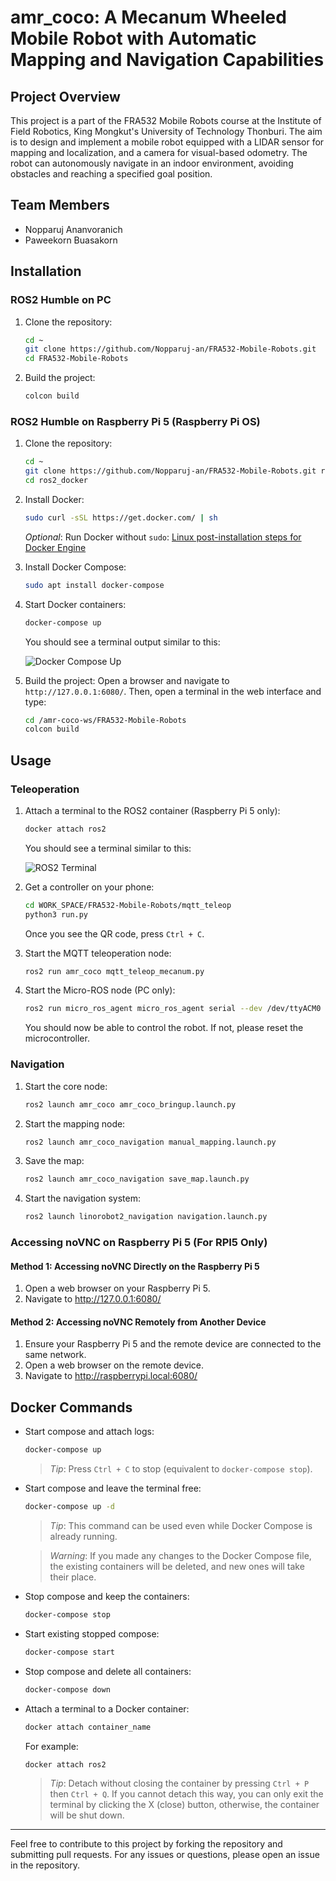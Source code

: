 # amr_coco: A Mecanum Wheeled Mobile Robot with Automatic Mapping and Navigation Capabilities

## Project Overview

This project is a part of the FRA532 Mobile Robots course at the Institute of Field Robotics, King Mongkut's University of Technology Thonburi. The aim is to design and implement a mobile robot equipped with a LIDAR sensor for mapping and localization, and a camera for visual-based odometry. The robot can autonomously navigate in an indoor environment, avoiding obstacles and reaching a specified goal position.

## Team Members
- Nopparuj Ananvoranich
- Paweekorn Buasakorn

## Installation

### ROS2 Humble on PC

1. Clone the repository:
    ```bash
    cd ~
    git clone https://github.com/Nopparuj-an/FRA532-Mobile-Robots.git
    cd FRA532-Mobile-Robots
    ```

2. Build the project:
    ```bash
    colcon build
    ```

### ROS2 Humble on Raspberry Pi 5 (Raspberry Pi OS)

1. Clone the repository:
    ```bash
    cd ~
    git clone https://github.com/Nopparuj-an/FRA532-Mobile-Robots.git ros2_docker
    cd ros2_docker
    ```

2. Install Docker:
    ```bash
    sudo curl -sSL https://get.docker.com/ | sh
    ```
    *Optional*: Run Docker without `sudo`: [Linux post-installation steps for Docker Engine](https://docs.docker.com/engine/install/linux-postinstall/)

3. Install Docker Compose:
    ```bash
    sudo apt install docker-compose
    ```

4. Start Docker containers:
    ```bash
    docker-compose up
    ```
    You should see a terminal output similar to this:

    ![Docker Compose Up](https://github.com/Nopparuj-an/FRA532-Mobile-Robots/assets/122732439/cf68d51b-7aff-460b-a4ca-6380a8ea53c4)

5. Build the project:
    Open a browser and navigate to `http://127.0.0.1:6080/`. Then, open a terminal in the web interface and type:
    ```bash
    cd /amr-coco-ws/FRA532-Mobile-Robots
    colcon build
    ```

## Usage

### Teleoperation

1. Attach a terminal to the ROS2 container (Raspberry Pi 5 only):
    ```bash
    docker attach ros2
    ```
    You should see a terminal similar to this:

    ![ROS2 Terminal](https://github.com/Nopparuj-an/FRA532-Mobile-Robots/assets/122732439/3077c60c-cdbe-4db1-8871-eb77c6989144)

2. Get a controller on your phone:
    ```bash
    cd WORK_SPACE/FRA532-Mobile-Robots/mqtt_teleop
    python3 run.py
    ```
    Once you see the QR code, press `Ctrl + C`.

3. Start the MQTT teleoperation node:
    ```bash
    ros2 run amr_coco mqtt_teleop_mecanum.py
    ```

4. Start the Micro-ROS node (PC only):
    ```bash
    ros2 run micro_ros_agent micro_ros_agent serial --dev /dev/ttyACM0 --baudrate 2000000
    ```

    You should now be able to control the robot. If not, please reset the microcontroller.

### Navigation

1. Start the core node:
    ```bash
    ros2 launch amr_coco amr_coco_bringup.launch.py
    ```

2. Start the mapping node:
    ```bash
    ros2 launch amr_coco_navigation manual_mapping.launch.py
    ```

3. Save the map:
    ```bash
    ros2 launch amr_coco_navigation save_map.launch.py
    ```

4. Start the navigation system:
    ```bash
    ros2 launch linorobot2_navigation navigation.launch.py
    ```

### Accessing noVNC on Raspberry Pi 5 (For RPI5 Only)

#### Method 1: Accessing noVNC Directly on the Raspberry Pi 5

1. Open a web browser on your Raspberry Pi 5.
2. Navigate to http://127.0.0.1:6080/

#### Method 2: Accessing noVNC Remotely from Another Device

1. Ensure your Raspberry Pi 5 and the remote device are connected to the same network.
2. Open a web browser on the remote device.
3. Navigate to http://raspberrypi.local:6080/

## Docker Commands

- Start compose and attach logs:
    ```bash
    docker-compose up
    ```

    > *Tip*: Press `Ctrl + C` to stop (equivalent to `docker-compose stop`).

- Start compose and leave the terminal free:
    ```bash
    docker-compose up -d
    ```

    > *Tip*: This command can be used even while Docker Compose is already running.

    > *Warning*: If you made any changes to the Docker Compose file, the existing containers will be deleted, and new ones will take their place.

- Stop compose and keep the containers:
    ```bash
    docker-compose stop
    ```

- Start existing stopped compose:
    ```bash
    docker-compose start
    ```

- Stop compose and delete all containers:
    ```bash
    docker-compose down
    ```

- Attach a terminal to a Docker container:
    ```bash
    docker attach container_name
    ```
    For example:
    ```bash
    docker attach ros2
    ```

    > *Tip*: Detach without closing the container by pressing `Ctrl + P` then `Ctrl + Q`. If you cannot detach this way, you can only exit the terminal by clicking the X (close) button, otherwise, the container will be shut down.

---

Feel free to contribute to this project by forking the repository and submitting pull requests. For any issues or questions, please open an issue in the repository.

